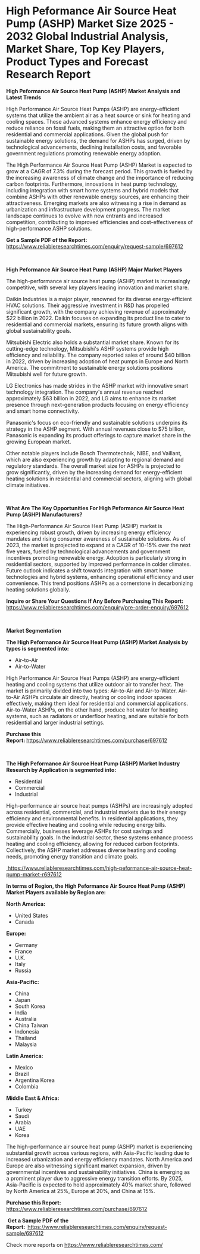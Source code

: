 <p><h1>High Peformance Air Source Heat Pump (ASHP) Market Size 2025 - 2032 Global Industrial Analysis, Market Share, Top Key Players, Product Types and Forecast Research Report</h1></p><p><strong>High Peformance Air Source Heat Pump (ASHP) Market Analysis and Latest Trends</strong></p>
<p><p>High Performance Air Source Heat Pumps (ASHP) are energy-efficient systems that utilize the ambient air as a heat source or sink for heating and cooling spaces. These advanced systems enhance energy efficiency and reduce reliance on fossil fuels, making them an attractive option for both residential and commercial applications. Given the global push for sustainable energy solutions, the demand for ASHPs has surged, driven by technological advancements, declining installation costs, and favorable government regulations promoting renewable energy adoption.</p><p>The High Performance Air Source Heat Pump (ASHP) Market is expected to grow at a CAGR of 7.3% during the forecast period. This growth is fueled by the increasing awareness of climate change and the importance of reducing carbon footprints. Furthermore, innovations in heat pump technology, including integration with smart home systems and hybrid models that combine ASHPs with other renewable energy sources, are enhancing their attractiveness. Emerging markets are also witnessing a rise in demand as urbanization and infrastructure development progress. The market landscape continues to evolve with new entrants and increased competition, contributing to improved efficiencies and cost-effectiveness of high-performance ASHP solutions.</p></p>
<p><strong>Get a Sample PDF of the Report:&nbsp;</strong> <a href="https://www.reliableresearchtimes.com/enquiry/request-sample/697612?utm_campaign=3283&utm_medium=2&utm_source=Github&utm_content=ia&utm_term=11042025&utm_id=high-peformance-air-source-heat-pump-ashp">https://www.reliableresearchtimes.com/enquiry/request-sample/697612</a></p>
<p>&nbsp;</p>
<p><strong>High Peformance Air Source Heat Pump (ASHP) Major Market Players</strong></p>
<p><p>The high-performance air source heat pump (ASHP) market is increasingly competitive, with several key players leading innovation and market share. </p><p>Daikin Industries is a major player, renowned for its diverse energy-efficient HVAC solutions. Their aggressive investment in R&D has propelled significant growth, with the company achieving revenue of approximately $22 billion in 2022. Daikin focuses on expanding its product line to cater to residential and commercial markets, ensuring its future growth aligns with global sustainability goals.</p><p>Mitsubishi Electric also holds a substantial market share. Known for its cutting-edge technology, Mitsubishi's ASHP systems provide high efficiency and reliability. The company reported sales of around $40 billion in 2022, driven by increasing adoption of heat pumps in Europe and North America. The commitment to sustainable energy solutions positions Mitsubishi well for future growth.</p><p>LG Electronics has made strides in the ASHP market with innovative smart technology integration. The company's annual revenue reached approximately $63 billion in 2022, and LG aims to enhance its market presence through next-generation products focusing on energy efficiency and smart home connectivity.</p><p>Panasonic's focus on eco-friendly and sustainable solutions underpins its strategy in the ASHP segment. With annual revenues close to $75 billion, Panasonic is expanding its product offerings to capture market share in the growing European market.</p><p>Other notable players include Bosch Thermotechnik, NIBE, and Vaillant, which are also experiencing growth by adapting to regional demand and regulatory standards. The overall market size for ASHPs is projected to grow significantly, driven by the increasing demand for energy-efficient heating solutions in residential and commercial sectors, aligning with global climate initiatives.</p></p>
<p>&nbsp;</p>
<p><strong>What Are The Key Opportunities For High Peformance Air Source Heat Pump (ASHP) Manufacturers?</strong></p>
<p><p>The High-Performance Air Source Heat Pump (ASHP) market is experiencing robust growth, driven by increasing energy efficiency mandates and rising consumer awareness of sustainable solutions. As of 2023, the market is projected to expand at a CAGR of 10-15% over the next five years, fueled by technological advancements and government incentives promoting renewable energy. Adoption is particularly strong in residential sectors, supported by improved performance in colder climates. Future outlook indicates a shift towards integration with smart home technologies and hybrid systems, enhancing operational efficiency and user convenience. This trend positions ASHPs as a cornerstone in decarbonizing heating solutions globally.</p></p>
<p><strong>Inquire or Share Your Questions If Any Before Purchasing This Report:</strong> <a href="https://www.reliableresearchtimes.com/enquiry/pre-order-enquiry/697612?utm_campaign=3283&utm_medium=2&utm_source=Github&utm_content=ia&utm_term=11042025&utm_id=high-peformance-air-source-heat-pump-ashp">https://www.reliableresearchtimes.com/enquiry/pre-order-enquiry/697612</a></p>
<p>&nbsp;</p>
<p><strong>Market Segmentation</strong></p>
<p><strong>The High Peformance Air Source Heat Pump (ASHP) Market Analysis by types is segmented into:</strong></p>
<p><ul><li>Air-to-Air</li><li>Air-to-Water</li></ul></p>
<p><p>High Performance Air Source Heat Pumps (ASHP) are energy-efficient heating and cooling systems that utilize outdoor air to transfer heat. The market is primarily divided into two types: Air-to-Air and Air-to-Water. Air-to-Air ASHPs circulate air directly, heating or cooling indoor spaces effectively, making them ideal for residential and commercial applications. Air-to-Water ASHPs, on the other hand, produce hot water for heating systems, such as radiators or underfloor heating, and are suitable for both residential and larger industrial settings.</p></p>
<p><strong>Purchase this Report:&nbsp;</strong><a href="https://www.reliableresearchtimes.com/purchase/697612?utm_campaign=3283&utm_medium=2&utm_source=Github&utm_content=ia&utm_term=11042025&utm_id=high-peformance-air-source-heat-pump-ashp">https://www.reliableresearchtimes.com/purchase/697612</a></p>
<p>&nbsp;</p>
<p><strong>The High Peformance Air Source Heat Pump (ASHP) Market Industry Research by Application is segmented into:</strong></p>
<p><ul><li>Residential</li><li>Commercial</li><li>Industrial</li></ul></p>
<p><p>High-performance air source heat pumps (ASHPs) are increasingly adopted across residential, commercial, and industrial markets due to their energy efficiency and environmental benefits. In residential applications, they provide effective heating and cooling while reducing energy bills. Commercially, businesses leverage ASHPs for cost savings and sustainability goals. In the industrial sector, these systems enhance process heating and cooling efficiency, allowing for reduced carbon footprints. Collectively, the ASHP market addresses diverse heating and cooling needs, promoting energy transition and climate goals.</p></p>
<p><a href="https://www.reliableresearchtimes.com/high-peformance-air-source-heat-pump-market-r697612?utm_campaign=3283&utm_medium=2&utm_source=Github&utm_content=ia&utm_term=11042025&utm_id=high-peformance-air-source-heat-pump-ashp">&nbsp;https://www.reliableresearchtimes.com/high-peformance-air-source-heat-pump-market-r697612</a></p>
<p><strong>In terms of Region, the High Peformance Air Source Heat Pump (ASHP) Market Players available by Region are:</strong></p>
<p>
    <p> <strong> North America: </strong>
        <ul>
            <li>United States</li>
            <li>Canada</li>
        </ul>
        </p> 
    <p> <strong> Europe: </strong>
        <ul>
            <li>Germany</li>
            <li>France</li>
            <li>U.K.</li>
            <li>Italy</li>
            <li>Russia</li>
        </ul>
        </p> 
    <p> <strong> Asia-Pacific: </strong>
        <ul>
            <li>China</li>
            <li>Japan</li>
            <li>South Korea</li>
            <li>India</li>
            <li>Australia</li>
            <li>China Taiwan</li>
            <li>Indonesia</li>
            <li>Thailand</li>
            <li>Malaysia</li>
        </ul>
        </p> 
    <p> <strong> Latin America: </strong>
        <ul>
            <li>Mexico</li>
            <li>Brazil</li>
            <li>Argentina Korea</li>
            <li>Colombia</li>
        </ul>
        </p> 
    <p> <strong> Middle East & Africa: </strong>
        <ul>
            <li>Turkey</li>
            <li>Saudi</li>
            <li>Arabia</li>
            <li>UAE</li>
            <li>Korea</li>
        </ul>
    </p>
    </p>
<p><p>The high-performance air source heat pump (ASHP) market is experiencing substantial growth across various regions, with Asia-Pacific leading due to increased urbanization and energy efficiency mandates. North America and Europe are also witnessing significant market expansion, driven by governmental incentives and sustainability initiatives. China is emerging as a prominent player due to aggressive energy transition efforts. By 2025, Asia-Pacific is expected to hold approximately 40% market share, followed by North America at 25%, Europe at 20%, and China at 15%.</p></p>
<p><strong>Purchase this Report: </strong><a href="https://www.reliableresearchtimes.com/purchase/697612?utm_campaign=3283&utm_medium=2&utm_source=Github&utm_content=ia&utm_term=11042025&utm_id=high-peformance-air-source-heat-pump-ashp">https://www.reliableresearchtimes.com/purchase/697612</a></p>
<p>&nbsp;<strong>Get a Sample PDF of the Report:&nbsp;&nbsp;</strong><a href="https://www.reliableresearchtimes.com/enquiry/request-sample/697612?utm_campaign=3283&utm_medium=2&utm_source=Github&utm_content=ia&utm_term=11042025&utm_id=high-peformance-air-source-heat-pump-ashp">https://www.reliableresearchtimes.com/enquiry/request-sample/697612</a></p>
<p><strong></strong></p>
<p>Check more reports on <a href="https://www.reliableresearchtimes.com/?utm_campaign=3283&utm_medium=2&utm_source=Github&utm_content=ia&utm_term=11042025&utm_id=high-peformance-air-source-heat-pump-ashp">https://www.reliableresearchtimes.com/</a></p>
